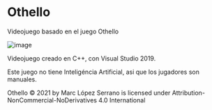 # Othello
Videojuego basado en el juego Othello

![image](https://github.com/MarcLopezS/Othello/assets/88272783/2e72cfb2-17ac-488f-a2ea-c63f9d989387)

Videojuego creado en C++, con Visual Studio 2019.

Este juego no tiene Inteligéncia Artificial, asi que los jugadores son manuales.

Othello © 2021 by Marc López Serrano is licensed under Attribution-NonCommercial-NoDerivatives 4.0 International

